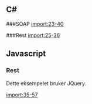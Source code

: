 <h2>C#</h2>

###SOAP
[import:23-40](eksempler/kildekode/csharp/Kl06.Eksempler/HentNedAltSoap.cs)

###Rest
[import:25-36](eksempler/kildekode/csharp/Kl06.Eksempler/HentNedAltRest.cs)
## Javascript

### Rest
Dette eksempelet bruker JQuery.

[import:35-57](eksempler/kildekode/csharp/Kl06.Eksempler/HentNedAltRest.html)

